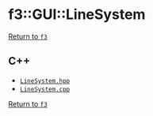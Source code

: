 # f3::GUI::LineSystem

[Return to `f3`](/docs/f3.md)

## C++

- [`LineSystem.hpp`](/src/f3/LineSystem.hpp)
- [`LineSystem.cpp`](/src/f3/LineSystem.cpp)

[Return to `f3`](/docs/f3.md)